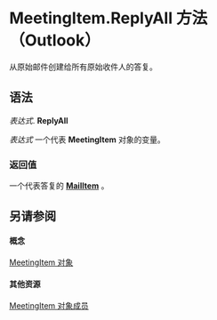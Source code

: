 
# MeetingItem.ReplyAll 方法 （Outlook）

从原始邮件创建给所有原始收件人的答复。


## 语法

 _表达式_. **ReplyAll**

 _表达式_ 一个代表 **MeetingItem** 对象的变量。


### 返回值

一个代表答复的  **[MailItem](14197346-05d2-0250-fa4c-4a6b07daf25f.md)** 。


## 另请参阅


#### 概念


[MeetingItem 对象](b75730f5-b395-3d66-5acd-b64fd8fcd78f.md)
#### 其他资源


[MeetingItem 对象成员](9ae6a19d-d326-4c37-90d8-5ed9933672a0.md)